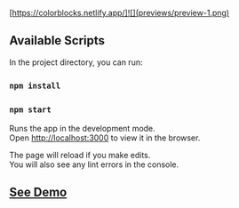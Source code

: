 
[https://colorblocks.netlify.app/]![](previews/preview-1.png)

## Available Scripts

In the project directory, you can run:

### `npm install`

### `npm start`

Runs the app in the development mode.<br />
Open [http://localhost:3000](http://localhost:3000) to view it in the browser.

The page will reload if you make edits.<br />
You will also see any lint errors in the console.

## [See Demo](https://colorblocks.netlify.com/)
